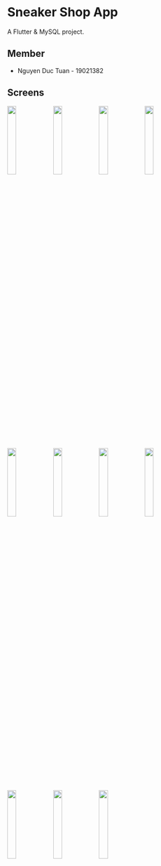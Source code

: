 # Sneaker Shop App

A Flutter & MySQL project.

## Member

* Nguyen Duc Tuan - 19021382

## Screens
<!-- ![Screenshot_1669794466](https://user-images.githubusercontent.com/64391055/204737963-144f4522-e674-4862-9bb5-5b26f610ec00.png)
![Screenshot_1669794489](https://user-images.githubusercontent.com/64391055/204737986-720718f9-f38f-49da-bf7f-da689ddbad26.png)
![Screenshot_1669794504](https://user-images.githubusercontent.com/64391055/204737998-c9e2ed6f-ce5c-4d29-828d-29253206ded4.png)
![Screenshot_1669794534](https://user-images.githubusercontent.com/64391055/204738024-159717b4-5e38-4b7d-a9a6-0d55eaf2f9e0.png)
![Screenshot_1669794543](https://user-images.githubusercontent.com/64391055/204738028-551d798b-defa-4f56-83ef-457fa4c81c21.png)
![Screenshot_1669794564](https://user-images.githubusercontent.com/64391055/204738035-8a191250-f358-40af-b235-bd1ce1141c53.png)
![Screenshot_1669794571](https://user-images.githubusercontent.com/64391055/204738045-c988934a-f298-4421-8d31-1a7a139ae589.png)
![Screenshot_1669794581](https://user-images.githubusercontent.com/64391055/204738052-22af00fe-657f-4cd5-863b-968a777d04f6.png)
![Screenshot_1669794585](https://user-images.githubusercontent.com/64391055/204738059-2fbf3f57-8724-41d6-8db2-74b2845a39e7.png)
![Screenshot_1669794594](https://user-images.githubusercontent.com/64391055/204738062-8720f266-c9ee-4ac2-9465-dff6c1520f2a.png)
![Screenshot_1669794603](https://user-images.githubusercontent.com/64391055/204738068-eee5b0f6-2fe5-4f1f-ac93-ae77873b9d92.png) -->

<img src="https://user-images.githubusercontent.com/64391055/204737986-720718f9-f38f-49da-bf7f-da689ddbad26.png" width="20%"></img> 
<img src="https://user-images.githubusercontent.com/64391055/204737998-c9e2ed6f-ce5c-4d29-828d-29253206ded4.png" width="20%"></img> 
<img src="https://user-images.githubusercontent.com/64391055/204738024-159717b4-5e38-4b7d-a9a6-0d55eaf2f9e0.png" width="20%"></img>
<img src="https://user-images.githubusercontent.com/64391055/204738028-551d798b-defa-4f56-83ef-457fa4c81c21.png" width="20%"></img>
<img src="https://user-images.githubusercontent.com/64391055/204738028-551d798b-defa-4f56-83ef-457fa4c81c21.png" width="20%"></img>
<img src="https://user-images.githubusercontent.com/64391055/204738035-8a191250-f358-40af-b235-bd1ce1141c53.png" width="20%"></img>
<img src="https://user-images.githubusercontent.com/64391055/204738045-c988934a-f298-4421-8d31-1a7a139ae589.png" width="20%"></img>
<img src="https://user-images.githubusercontent.com/64391055/204738052-22af00fe-657f-4cd5-863b-968a777d04f6.png" width="20%"></img>
<img src="https://user-images.githubusercontent.com/64391055/204738059-2fbf3f57-8724-41d6-8db2-74b2845a39e7.png" width="20%"></img>
<img src="hhttps://user-images.githubusercontent.com/64391055/204738062-8720f266-c9ee-4ac2-9465-dff6c1520f2a.png" width="20%"></img>
<img src="https://user-images.githubusercontent.com/64391055/204738068-eee5b0f6-2fe5-4f1f-ac93-ae77873b9d92.png" width="20%"></img>
